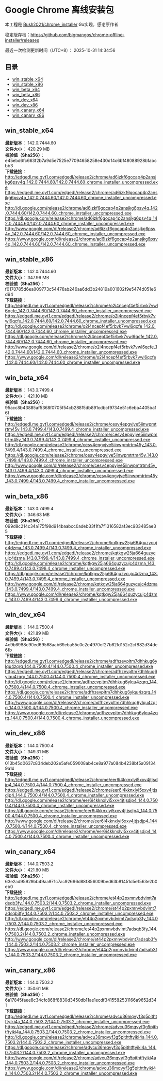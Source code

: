 # Google Chrome 离线安装包
本工程是 [Bush2021/chrome_installer](https://github.com/Bush2021/chrome_installer) Go实现，感谢原作者

稳定版存档：<https://github.com/bigmangos/chrome-offline-installer/releases>

最近一次检测更新时间（UTC+8）：
2025-10-31 14:34:56

## 目录
* [win_stable_x64](https://github.com/bigmangos/chrome-offline-installer?tab=readme-ov-file#win_stable_x64)
* [win_stable_x86](https://github.com/bigmangos/chrome-offline-installer?tab=readme-ov-file#win_stable_x86)
* [win_beta_x64](https://github.com/bigmangos/chrome-offline-installer?tab=readme-ov-file#win_beta_x64)
* [win_beta_x86](https://github.com/bigmangos/chrome-offline-installer?tab=readme-ov-file#win_beta_x86)
* [win_dev_x64](https://github.com/bigmangos/chrome-offline-installer?tab=readme-ov-file#win_dev_x64)
* [win_dev_x86](https://github.com/bigmangos/chrome-offline-installer?tab=readme-ov-file#win_dev_x86)
* [win_canary_x64](https://github.com/bigmangos/chrome-offline-installer?tab=readme-ov-file#win_canary_x64)
* [win_canary_x86](https://github.com/bigmangos/chrome-offline-installer?tab=readme-ov-file#win_canary_x86)

## win_stable_x64
**最新版本**： 142.0.7444.60  
**文件大小**： 420.29 MB  
**校验值（Sha256）**： e45ebd6fc663f2b7a9d5e7525e77094658258e430d14c6bf48088928b1abcbb3  
**下载链接**：
http://edgedl.me.gvt1.com/edgedl/release2/chrome/ad6izkf6gocap4p2ansjkg6psv4q_142.0.7444.60/142.0.7444.60_chrome_installer_uncompressed.exe
https://edgedl.me.gvt1.com/edgedl/release2/chrome/ad6izkf6gocap4p2ansjkg6psv4q_142.0.7444.60/142.0.7444.60_chrome_installer_uncompressed.exe
http://dl.google.com/release2/chrome/ad6izkf6gocap4p2ansjkg6psv4q_142.0.7444.60/142.0.7444.60_chrome_installer_uncompressed.exe
https://dl.google.com/release2/chrome/ad6izkf6gocap4p2ansjkg6psv4q_142.0.7444.60/142.0.7444.60_chrome_installer_uncompressed.exe
http://www.google.com/dl/release2/chrome/ad6izkf6gocap4p2ansjkg6psv4q_142.0.7444.60/142.0.7444.60_chrome_installer_uncompressed.exe
https://www.google.com/dl/release2/chrome/ad6izkf6gocap4p2ansjkg6psv4q_142.0.7444.60/142.0.7444.60_chrome_installer_uncompressed.exe
## win_stable_x86
**最新版本**： 142.0.7444.60  
**文件大小**： 347.96 MB  
**校验值（Sha256）**： f0170785d6ea009773c54476ab246aa6dd3b24819a001602f9e5474d051e6d94  
**下载链接**：
http://edgedl.me.gvt1.com/edgedl/release2/chrome/o2i4ncepf4ef5rbvk7vwl6qcfe_142.0.7444.60/142.0.7444.60_chrome_installer_uncompressed.exe
https://edgedl.me.gvt1.com/edgedl/release2/chrome/o2i4ncepf4ef5rbvk7vwl6qcfe_142.0.7444.60/142.0.7444.60_chrome_installer_uncompressed.exe
http://dl.google.com/release2/chrome/o2i4ncepf4ef5rbvk7vwl6qcfe_142.0.7444.60/142.0.7444.60_chrome_installer_uncompressed.exe
https://dl.google.com/release2/chrome/o2i4ncepf4ef5rbvk7vwl6qcfe_142.0.7444.60/142.0.7444.60_chrome_installer_uncompressed.exe
http://www.google.com/dl/release2/chrome/o2i4ncepf4ef5rbvk7vwl6qcfe_142.0.7444.60/142.0.7444.60_chrome_installer_uncompressed.exe
https://www.google.com/dl/release2/chrome/o2i4ncepf4ef5rbvk7vwl6qcfe_142.0.7444.60/142.0.7444.60_chrome_installer_uncompressed.exe
## win_beta_x64
**最新版本**： 143.0.7499.4  
**文件大小**： 421.10 MB  
**校验值（Sha256）**： 95acc8b43885af5368f0705f54cb288f5db891cdbcf9734e51c6eba4405ba16f  
**下载链接**：
http://edgedl.me.gvt1.com/edgedl/release2/chrome/cesv4epgvjve5iinwpmtrtm45y_143.0.7499.4/143.0.7499.4_chrome_installer_uncompressed.exe
https://edgedl.me.gvt1.com/edgedl/release2/chrome/cesv4epgvjve5iinwpmtrtm45y_143.0.7499.4/143.0.7499.4_chrome_installer_uncompressed.exe
http://dl.google.com/release2/chrome/cesv4epgvjve5iinwpmtrtm45y_143.0.7499.4/143.0.7499.4_chrome_installer_uncompressed.exe
https://dl.google.com/release2/chrome/cesv4epgvjve5iinwpmtrtm45y_143.0.7499.4/143.0.7499.4_chrome_installer_uncompressed.exe
http://www.google.com/dl/release2/chrome/cesv4epgvjve5iinwpmtrtm45y_143.0.7499.4/143.0.7499.4_chrome_installer_uncompressed.exe
https://www.google.com/dl/release2/chrome/cesv4epgvjve5iinwpmtrtm45y_143.0.7499.4/143.0.7499.4_chrome_installer_uncompressed.exe
## win_beta_x86
**最新版本**： 143.0.7499.4  
**文件大小**： 346.63 MB  
**校验值（Sha256）**： 099d8c214c34a175f98d914baabcc0adeb33f1fa7f1316582af3ec933485ae35  
**下载链接**：
http://edgedl.me.gvt1.com/edgedl/release2/chrome/kqtkgw25ja664guzycujc4dzma_143.0.7499.4/143.0.7499.4_chrome_installer_uncompressed.exe
https://edgedl.me.gvt1.com/edgedl/release2/chrome/kqtkgw25ja664guzycujc4dzma_143.0.7499.4/143.0.7499.4_chrome_installer_uncompressed.exe
http://dl.google.com/release2/chrome/kqtkgw25ja664guzycujc4dzma_143.0.7499.4/143.0.7499.4_chrome_installer_uncompressed.exe
https://dl.google.com/release2/chrome/kqtkgw25ja664guzycujc4dzma_143.0.7499.4/143.0.7499.4_chrome_installer_uncompressed.exe
http://www.google.com/dl/release2/chrome/kqtkgw25ja664guzycujc4dzma_143.0.7499.4/143.0.7499.4_chrome_installer_uncompressed.exe
https://www.google.com/dl/release2/chrome/kqtkgw25ja664guzycujc4dzma_143.0.7499.4/143.0.7499.4_chrome_installer_uncompressed.exe
## win_dev_x64
**最新版本**： 144.0.7500.4  
**文件大小**： 421.89 MB  
**校验值（Sha256）**： 4c9b6988c90ed69568aab69eba55c0c2e4970cf27b62fd152c2cf882d34de6fb  
**下载链接**：
http://edgedl.me.gvt1.com/edgedl/release2/chrome/adfhzevpltm7dhhkug6ylqu4zqrq_144.0.7500.4/144.0.7500.4_chrome_installer_uncompressed.exe
https://edgedl.me.gvt1.com/edgedl/release2/chrome/adfhzevpltm7dhhkug6ylqu4zqrq_144.0.7500.4/144.0.7500.4_chrome_installer_uncompressed.exe
http://dl.google.com/release2/chrome/adfhzevpltm7dhhkug6ylqu4zqrq_144.0.7500.4/144.0.7500.4_chrome_installer_uncompressed.exe
https://dl.google.com/release2/chrome/adfhzevpltm7dhhkug6ylqu4zqrq_144.0.7500.4/144.0.7500.4_chrome_installer_uncompressed.exe
http://www.google.com/dl/release2/chrome/adfhzevpltm7dhhkug6ylqu4zqrq_144.0.7500.4/144.0.7500.4_chrome_installer_uncompressed.exe
https://www.google.com/dl/release2/chrome/adfhzevpltm7dhhkug6ylqu4zqrq_144.0.7500.4/144.0.7500.4_chrome_installer_uncompressed.exe
## win_dev_x86
**最新版本**： 144.0.7500.4  
**文件大小**： 349.31 MB  
**校验值（Sha256）**： 013b45d0637c834deb202e5afe059008ab4ce8a977a084b4238bf5a091349a1d  
**下载链接**：
http://edgedl.me.gvt1.com/edgedl/release2/chrome/eer6i4kknxlyi5xxv4jtjsdjp4_144.0.7500.4/144.0.7500.4_chrome_installer_uncompressed.exe
https://edgedl.me.gvt1.com/edgedl/release2/chrome/eer6i4kknxlyi5xxv4jtjsdjp4_144.0.7500.4/144.0.7500.4_chrome_installer_uncompressed.exe
http://dl.google.com/release2/chrome/eer6i4kknxlyi5xxv4jtjsdjp4_144.0.7500.4/144.0.7500.4_chrome_installer_uncompressed.exe
https://dl.google.com/release2/chrome/eer6i4kknxlyi5xxv4jtjsdjp4_144.0.7500.4/144.0.7500.4_chrome_installer_uncompressed.exe
http://www.google.com/dl/release2/chrome/eer6i4kknxlyi5xxv4jtjsdjp4_144.0.7500.4/144.0.7500.4_chrome_installer_uncompressed.exe
https://www.google.com/dl/release2/chrome/eer6i4kknxlyi5xxv4jtjsdjp4_144.0.7500.4/144.0.7500.4_chrome_installer_uncompressed.exe
## win_canary_x64
**最新版本**： 144.0.7503.2  
**文件大小**： 421.80 MB  
**校验值（Sha256）**： 63e2ad95929bb49aa971c7ac92696d88f856009bed63b81451d5e1563e2b0eb0  
**下载链接**：
http://edgedl.me.gvt1.com/edgedl/release2/chrome/et44p2pxmnvbdvimt7adsqb3fy_144.0.7503.2/144.0.7503.2_chrome_installer_uncompressed.exe
https://edgedl.me.gvt1.com/edgedl/release2/chrome/et44p2pxmnvbdvimt7adsqb3fy_144.0.7503.2/144.0.7503.2_chrome_installer_uncompressed.exe
http://dl.google.com/release2/chrome/et44p2pxmnvbdvimt7adsqb3fy_144.0.7503.2/144.0.7503.2_chrome_installer_uncompressed.exe
https://dl.google.com/release2/chrome/et44p2pxmnvbdvimt7adsqb3fy_144.0.7503.2/144.0.7503.2_chrome_installer_uncompressed.exe
http://www.google.com/dl/release2/chrome/et44p2pxmnvbdvimt7adsqb3fy_144.0.7503.2/144.0.7503.2_chrome_installer_uncompressed.exe
https://www.google.com/dl/release2/chrome/et44p2pxmnvbdvimt7adsqb3fy_144.0.7503.2/144.0.7503.2_chrome_installer_uncompressed.exe
## win_canary_x86
**最新版本**： 144.0.7503.2  
**文件大小**： 350.61 MB  
**校验值（Sha256）**： 6a17845faee8c34cfc868f8830d3450db11ae1ecdf3415582531166a9652d341  
**下载链接**：
http://edgedl.me.gvt1.com/edgedl/release2/chrome/advcu36mqvyf3g5pithtftyiki4a_144.0.7503.2/144.0.7503.2_chrome_installer_uncompressed.exe
https://edgedl.me.gvt1.com/edgedl/release2/chrome/advcu36mqvyf3g5pithtftyiki4a_144.0.7503.2/144.0.7503.2_chrome_installer_uncompressed.exe
http://dl.google.com/release2/chrome/advcu36mqvyf3g5pithtftyiki4a_144.0.7503.2/144.0.7503.2_chrome_installer_uncompressed.exe
https://dl.google.com/release2/chrome/advcu36mqvyf3g5pithtftyiki4a_144.0.7503.2/144.0.7503.2_chrome_installer_uncompressed.exe
http://www.google.com/dl/release2/chrome/advcu36mqvyf3g5pithtftyiki4a_144.0.7503.2/144.0.7503.2_chrome_installer_uncompressed.exe
https://www.google.com/dl/release2/chrome/advcu36mqvyf3g5pithtftyiki4a_144.0.7503.2/144.0.7503.2_chrome_installer_uncompressed.exe
